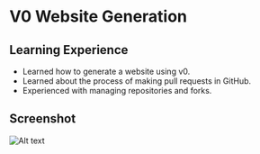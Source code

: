 # V0 Website Generation

## Learning Experience
- Learned how to generate a website using v0.
- Learned about the process of making pull requests in GitHub. 
- Experienced with managing repositories and forks. 

## Screenshot
![Alt text](../../Desktop/images/roboeats.png)


